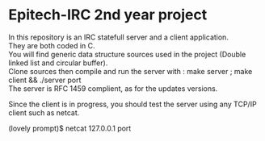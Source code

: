 # Epitech-IRC 2nd year project

In this repository is an IRC statefull server and a client application.                             
They are both coded in C.                                                                           
You will find generic data structure sources used in the project (Double linked list and circular buffer).                                                                                                                                     
Clone sources then compile and run the server with : make server ; make client && ./server port     
The server is RFC 1459 complient, as for the updates versions.                                                                 

Since the client is in progress, you should test the server using any TCP/IP client such as netcat.

(lovely prompt)$ netcat 127.0.0.1 port
